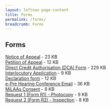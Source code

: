 ```yaml
---
layout: leftnav-page-content
title: Forms
permalink: /forms/
breadcrumb: Forms
---
```


Forms
---
[Notice of Appeal](/files/Form-NOA.pdf/)  - 23 KB <br>
[Petition of Appeal]()  - 12 KB <br>
[Direct Credit Authorisation (DCA) Form]()  - 229 KB <br>
[Interlocutory Application]()  - 9 KB <br>
[Declaration form]()  - 12 KB <br>
[e-Pre Hearing Conference Email]()  - 36 KB <br>
[MiLAAs Consent]()  - 8 KB <br>
[Request 1 (Form R1) - Photocopy]()  - 9 KB <br>
[Request 2 (Form R2) - Inspection]()  - 8 KB <br>


